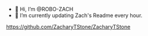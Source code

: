 - 👋 Hi, I’m @ROBO-ZACH
- 🌱 I’m currently updating Zach's Readme every hour.

https://github.com/ZacharyTStone/ZacharyTStone

